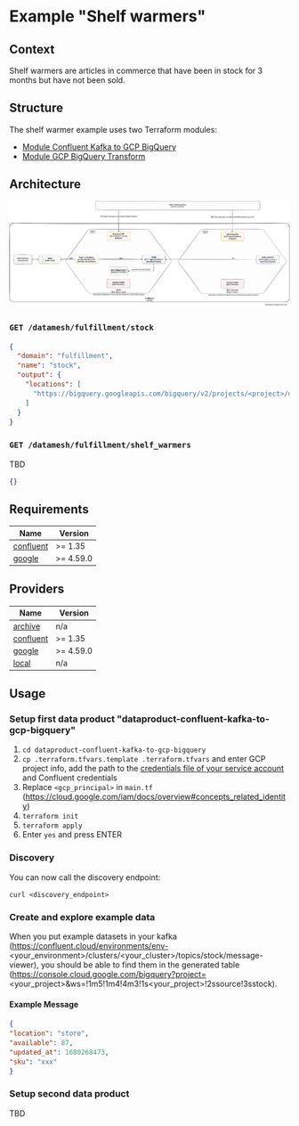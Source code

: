 # Example "Shelf warmers"

## Context

Shelf warmers are articles in commerce that have been in stock for 3 months but have not been sold.

## Structure

The shelf warmer example uses two Terraform modules:
* [Module Confluent Kafka to GCP BigQuery](https://github.com/datamesh-architecture/terraform-dataproduct-confluent-kafka-to-gcp-bigquery)
* [Module GCP BigQuery Transform](https://github.com/datamesh-architecture/terraform-dataproduct-gcp-bigquery-transform)

## Architecture

![Architecture of the Example](https://raw.githubusercontent.com/datamesh-architecture/datamesh-architecture.com/main/images/terraform-datamesh-dataproduct-gcp.png)

### `GET /datamesh/fulfillment/stock`

```json
{
  "domain": "fulfillment",
  "name": "stock",
  "output": {
    "locations": [
      "https://bigquery.googleapis.com/bigquery/v2/projects/<project>/datasets/source/tables/stock"
    ]
  }
}
```

### `GET /datamesh/fulfillment/shelf_warmers`

TBD

```json
{}
```

## Requirements

| Name | Version |
|------|---------|
| <a name="requirement_confluent"></a> [confluent](#requirement\_confluent) | >= 1.35 |
| <a name="requirement_google"></a> [google](#requirement\_google) | >= 4.59.0 |

## Providers

| Name | Version |
|------|---------|
| <a name="provider_archive"></a> [archive](#provider\_archive) | n/a |
| <a name="provider_confluent"></a> [confluent](#provider\_confluent) | >= 1.35 |
| <a name="provider_google"></a> [google](#provider\_google) | >= 4.59.0 |
| <a name="provider_local"></a> [local](#provider\_local) | n/a |

## Usage

### Setup first data product "dataproduct-confluent-kafka-to-gcp-bigquery"
1. `cd dataproduct-confluent-kafka-to-gcp-bigquery`
2. `cp .terraform.tfvars.template .terraform.tfvars` and enter GCP project info, add the path to the [credentials file of your service account](https://developers.google.com/workspace/guides/create-credentials#create_credentials_for_a_service_account) and Confluent credentials
3. Replace `<gcp_principal>` in `main.tf` (https://cloud.google.com/iam/docs/overview#concepts_related_identity)
4. `terraform init`
5. `terraform apply`
6. Enter `yes` and press ENTER

### Discovery
You can now call the discovery endpoint:
```shell
curl <discovery_endpoint>
```

### Create and explore example data
When you put example datasets in your kafka (https://confluent.cloud/environments/env-<your_environment>/clusters/<your_cluster>/topics/stock/message-viewer), you should be able to find them in the generated table (https://console.cloud.google.com/bigquery?project=<your_project>&ws=!1m5!1m4!4m3!1s<your_project>!2ssource!3sstock).

#### Example Message
```json
{
"location": "store",
"available": 87,
"updated_at": 1680268473,
"sku": "xxx"
}
```

### Setup second data product

TBD
